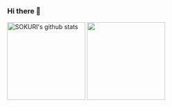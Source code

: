 ### Hi there 👋

<!--
**devkrecord/devkrecord** is a ✨ _special_ ✨ repository because its `README.md` (this file) appears on your GitHub profile.

Here are some ideas to get you started:

- 🔭 I’m currently working on ...
- 🌱 I’m currently learning ...
- 👯 I’m looking to collaborate on ...
- 🤔 I’m looking for help with ...
- 💬 Ask me about ...
- 📫 How to reach me: ...
- 😄 Pronouns: ...
- ⚡ Fun fact: ...
-->

<a href="https://github.com/devkrecord"><img align="center" style="height:180px" src="https://github-readme-stats.vercel.app/api?username=devkrecord&show_icons=true&include_all_commits=true&theme=default&hide_border=true" alt="SOKURI's github stats" /></a>
<a href="https://github.com/devkrecord"><img align="center" style="height:180px" src="https://github-readme-stats.vercel.app/api/top-langs/?username=devkrecord&layout=compact&theme=default&hide_border=true" /></a>
